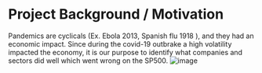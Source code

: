 # Project Background / Motivation


Pandemics are cyclicals (Ex. Ebola 2013, Spanish flu 1918 ), and they had an economic impact.  Since during the covid-19 outbrake a high volatility impacted the economy, it is our purpose to identify what companies and sectors did well which went wrong on the SP500. 
![image](https://user-images.githubusercontent.com/61325417/200853650-7b588d25-fbeb-40fe-8825-ceea75879295.png)
